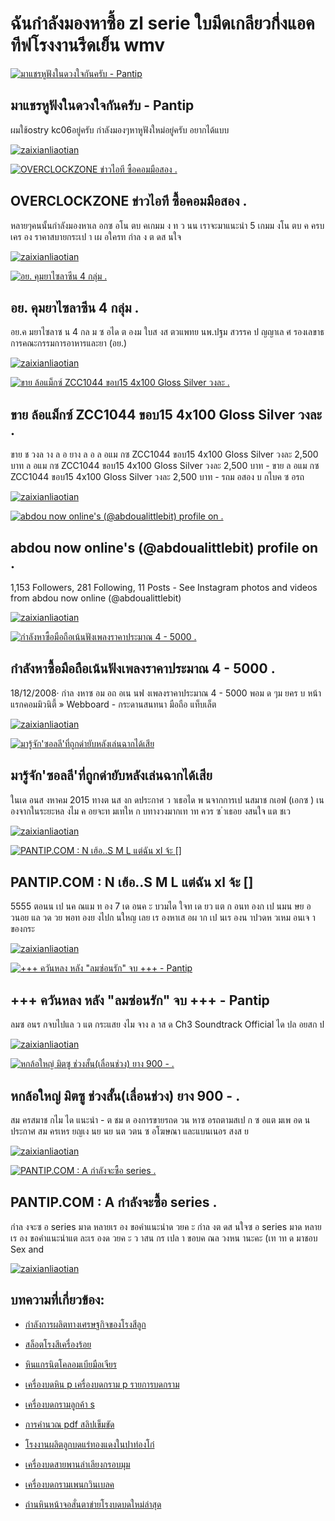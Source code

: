 # ฉันกำลังมองหาซื้อ zl serie ใบมีดเกลียวกึ่งแอคทีฟโรงงานรีดเย็น wmv
<a href="https://mnn.zoosnet.net/LR/Chatpre.aspx?id=MNN94995150&p=https://topgrinding.com/" target="_blank">![มาแชรหูฟังในดวงใจกันครับ - Pantip](https://github.com/technlg/images/blob/main/35.jpg)</a>
## มาแชรหูฟังในดวงใจกันครับ - Pantip
ผมใช้ostry kc06อยู่ครับ กำลังมองๆหาหูฟังใหม่อยู่ครับ อยากได้แบบ 
<a href="https://mnn.zoosnet.net/LR/Chatpre.aspx?id=MNN94995150&p=https://topgrinding.com/" target="_blank"><img src="https://github.com/technlg/images/raw/main/chat11.jpg" alt="zaixianliaotian"/></a><a href="//whatsapp.shibangsoft.com/WhatsApp.php" ><img src="https://github.com/technlg/images/raw/main/chat11.png" alt=""></a>
<a href="https://mnn.zoosnet.net/LR/Chatpre.aspx?id=MNN94995150&p=https://topgrinding.com/" target="_blank">![OVERCLOCKZONE ข่าวไอที ซื้อคอมมือสอง .](https://github.com/technlg/images/blob/main/5.jpg)</a>
## OVERCLOCKZONE ข่าวไอที ซื้อคอมมือสอง .
หลายๆคนนั้นกำลังมองหาเล อกซ อโน ตบ คเกมม ง ท ว นน เราจะมาแนะนำ 5 เกมม งโน ตบ ค ครบเคร อง ราคาสบายกระเป า เผ อใครท กำล ง ต ดส นใจ 
<a href="https://mnn.zoosnet.net/LR/Chatpre.aspx?id=MNN94995150&p=https://topgrinding.com/" target="_blank"><img src="https://github.com/technlg/images/raw/main/chat11.jpg" alt="zaixianliaotian"/></a><a href="//whatsapp.shibangsoft.com/WhatsApp.php" ><img src="https://github.com/technlg/images/raw/main/chat11.png" alt=""></a>
<a href="https://mnn.zoosnet.net/LR/Chatpre.aspx?id=MNN94995150&p=https://topgrinding.com/" target="_blank">![อย. คุมยาไซลาซีน 4 กลุ่ม .](https://github.com/technlg/images/blob/main/51.jpg)</a>
## อย. คุมยาไซลาซีน 4 กลุ่ม .
อย.ค มยาไซลาซ น 4 กล ม ซ อได ต องม ใบส งส ตวแพทย นพ.ปฐม สวรรค ป ญญาเล ศ รองเลขาธ การคณะกรรมการอาหารและยา (อย.)
<a href="https://mnn.zoosnet.net/LR/Chatpre.aspx?id=MNN94995150&p=https://topgrinding.com/" target="_blank"><img src="https://github.com/technlg/images/raw/main/chat11.jpg" alt="zaixianliaotian"/></a><a href="//whatsapp.shibangsoft.com/WhatsApp.php" ><img src="https://github.com/technlg/images/raw/main/chat11.png" alt=""></a>
<a href="https://mnn.zoosnet.net/LR/Chatpre.aspx?id=MNN94995150&p=https://topgrinding.com/" target="_blank">![ขาย ล้อแม็กซ์ ZCC1044 ขอบ15 4x100 Gloss Silver วงละ .](https://github.com/technlg/images/blob/main/18.jpg)</a>
## ขาย ล้อแม็กซ์ ZCC1044 ขอบ15 4x100 Gloss Silver วงละ .
ขาย ช วงล าง ล อ ยาง ล อ ล อแม กซ ZCC1044 ขอบ15 4x100 Gloss Silver วงละ 2,500 บาท ล อแม กซ ZCC1044 ขอบ15 4x100 Gloss Silver วงละ 2,500 บาท - ขาย ล อแม กซ ZCC1044 ขอบ15 4x100 Gloss Silver วงละ 2,500 บาท - รถม อสอง บ กไบค ซ อรถ 
<a href="https://mnn.zoosnet.net/LR/Chatpre.aspx?id=MNN94995150&p=https://topgrinding.com/" target="_blank"><img src="https://github.com/technlg/images/raw/main/chat11.jpg" alt="zaixianliaotian"/></a><a href="//whatsapp.shibangsoft.com/WhatsApp.php" ><img src="https://github.com/technlg/images/raw/main/chat11.png" alt=""></a>
<a href="https://mnn.zoosnet.net/LR/Chatpre.aspx?id=MNN94995150&p=https://topgrinding.com/" target="_blank">![abdou now online's (@abdoualittlebit) profile on .](https://github.com/technlg/images/blob/main/62.jpg)</a>
## abdou now online's (@abdoualittlebit) profile on .
1,153 Followers, 281 Following, 11 Posts - See Instagram photos and videos from abdou now online (@abdoualittlebit)
<a href="https://mnn.zoosnet.net/LR/Chatpre.aspx?id=MNN94995150&p=https://topgrinding.com/" target="_blank"><img src="https://github.com/technlg/images/raw/main/chat11.jpg" alt="zaixianliaotian"/></a><a href="//whatsapp.shibangsoft.com/WhatsApp.php" ><img src="https://github.com/technlg/images/raw/main/chat11.png" alt=""></a>
<a href="https://mnn.zoosnet.net/LR/Chatpre.aspx?id=MNN94995150&p=https://topgrinding.com/" target="_blank">![กำลังหาซื้อมือถือเน้นฟังเพลงราคาประมาณ 4 - 5000 .](https://github.com/technlg/images/blob/main/47.jpg)</a>
## กำลังหาซื้อมือถือเน้นฟังเพลงราคาประมาณ 4 - 5000 .
18/12/2008· กำล งหาซ อม อถ อเน นฟ งเพลงราคาประมาณ 4 - 5000 พอม ด ๆม ยคร บ หน้าแรกคอมมิวนิตี้ » Webboard - กระดานสนทนา มือถือ แท็บเล็ต
<a href="https://mnn.zoosnet.net/LR/Chatpre.aspx?id=MNN94995150&p=https://topgrinding.com/" target="_blank"><img src="https://github.com/technlg/images/raw/main/chat11.jpg" alt="zaixianliaotian"/></a><a href="//whatsapp.shibangsoft.com/WhatsApp.php" ><img src="https://github.com/technlg/images/raw/main/chat11.png" alt=""></a>
<a href="https://mnn.zoosnet.net/LR/Chatpre.aspx?id=MNN94995150&p=https://topgrinding.com/" target="_blank">![มารู้จัก'ซอลลี'ที่ถูกด่ายับหลังเล่นฉากได้เสีย ](https://github.com/technlg/images/blob/main/3.jpg)</a>
## มารู้จัก'ซอลลี'ที่ถูกด่ายับหลังเล่นฉากได้เสีย 
ในเด อนส งหาคม 2015 ทางต นส งก ดประกาศ ว าเธอได พ นจากการเป นสมาช กเอฟ (เอกซ ) เน องจากในระยะหล งไม ค อยจะท มเทให ก บทางวงมากเท าท ควร ซ ำเธอย งสนใจ แต ชเว 
<a href="https://mnn.zoosnet.net/LR/Chatpre.aspx?id=MNN94995150&p=https://topgrinding.com/" target="_blank"><img src="https://github.com/technlg/images/raw/main/chat11.jpg" alt="zaixianliaotian"/></a><a href="//whatsapp.shibangsoft.com/WhatsApp.php" ><img src="https://github.com/technlg/images/raw/main/chat11.png" alt=""></a>
<a href="https://mnn.zoosnet.net/LR/Chatpre.aspx?id=MNN94995150&p=https://topgrinding.com/" target="_blank">![PANTIP.COM : N เฮ้อ..S M L แต่ฉัน xl จ้ะ []](https://github.com/technlg/images/blob/main/4.jpg)</a>
## PANTIP.COM : N เฮ้อ..S M L แต่ฉัน xl จ้ะ []
5555 ตอนน เป นค ณแม ท อง 7 เด อนค ะ บวมได ใจท เด ยว แต ก อนท องก เป นมน ษย อ วนอย แล วด วย พอท องย งไปก นใหญ เลย เร องหาเส อผ าก เป นเร องน าปวดห วเหม อนเจ าของกระ 
<a href="https://mnn.zoosnet.net/LR/Chatpre.aspx?id=MNN94995150&p=https://topgrinding.com/" target="_blank"><img src="https://github.com/technlg/images/raw/main/chat11.jpg" alt="zaixianliaotian"/></a><a href="//whatsapp.shibangsoft.com/WhatsApp.php" ><img src="https://github.com/technlg/images/raw/main/chat11.png" alt=""></a>
<a href="https://mnn.zoosnet.net/LR/Chatpre.aspx?id=MNN94995150&p=https://topgrinding.com/" target="_blank">![+++ ควันหลง หลัง "ลมซ่อนรัก" จบ +++ - Pantip](https://github.com/technlg/images/blob/main/59.jpg)</a>
## +++ ควันหลง หลัง "ลมซ่อนรัก" จบ +++ - Pantip
ลมซ อนร กจบไปแล ว แต กระแสย งไม จาง ล าส ด Ch3 Soundtrack Official ได ปล อยสก ป 
<a href="https://mnn.zoosnet.net/LR/Chatpre.aspx?id=MNN94995150&p=https://topgrinding.com/" target="_blank"><img src="https://github.com/technlg/images/raw/main/chat11.jpg" alt="zaixianliaotian"/></a><a href="//whatsapp.shibangsoft.com/WhatsApp.php" ><img src="https://github.com/technlg/images/raw/main/chat11.png" alt=""></a>
<a href="https://mnn.zoosnet.net/LR/Chatpre.aspx?id=MNN94995150&p=https://topgrinding.com/" target="_blank">![หกล้อใหญ่ มิตซู ช่วงสั้น(เลื่อนช่วง) ยาง 900 - .](https://github.com/technlg/images/blob/main/13.jpg)</a>
## หกล้อใหญ่ มิตซู ช่วงสั้น(เลื่อนช่วง) ยาง 900 - .
สม ครสมาช กไม ได แนะนำ - ต ชม ต องการขายรถด วน หาซ อรถตามสเป ก ซ อแต มเพ อด นประกาศ สม ครเหร ยญเง นย นย นต วตน ซ อโฆษณา และแบนเนอร สงส ย 
<a href="https://mnn.zoosnet.net/LR/Chatpre.aspx?id=MNN94995150&p=https://topgrinding.com/" target="_blank"><img src="https://github.com/technlg/images/raw/main/chat11.jpg" alt="zaixianliaotian"/></a><a href="//whatsapp.shibangsoft.com/WhatsApp.php" ><img src="https://github.com/technlg/images/raw/main/chat11.png" alt=""></a>
<a href="https://mnn.zoosnet.net/LR/Chatpre.aspx?id=MNN94995150&p=https://topgrinding.com/" target="_blank">![PANTIP.COM : A กำลังจะซื้อ series .](https://github.com/technlg/images/blob/main/54.jpg)</a>
## PANTIP.COM : A กำลังจะซื้อ series .
กำล งจะซ อ series มาด หลายเร อง ขอคำแนะนำด วยค ะ กำล งต ดส นใจซ อ series มาด หลายเร อง ขอคำแนะนำแต ละเร องด วยค ะ ว าสน กร เปล า ขอบค ณล วงหน านะคะ (เท าท ด มาชอบ Sex and 
<a href="https://mnn.zoosnet.net/LR/Chatpre.aspx?id=MNN94995150&p=https://topgrinding.com/" target="_blank"><img src="https://github.com/technlg/images/raw/main/chat11.jpg" alt="zaixianliaotian"/></a><a href="//whatsapp.shibangsoft.com/WhatsApp.php" ><img src="https://github.com/technlg/images/raw/main/chat11.png" alt=""></a>
## บทความที่เกี่ยวข้อง:
* [กำลังการผลิตทางเศรษฐกิจของโรงสีลูก](%E0%B8%81%E0%B8%B3%E0%B8%A5%E0%B8%B1%E0%B8%87%E0%B8%81%E0%B8%B2%E0%B8%A3%E0%B8%9C%E0%B8%A5%E0%B8%B4%E0%B8%95%E0%B8%97%E0%B8%B2%E0%B8%87%E0%B9%80%E0%B8%A8%E0%B8%A3%E0%B8%A9%E0%B8%90%E0%B8%81%E0%B8%B4%E0%B8%88%E0%B8%82%E0%B8%AD%E0%B8%87%E0%B9%82%E0%B8%A3%E0%B8%87%E0%B8%AA%E0%B8%B5%E0%B8%A5%E0%B8%B9%E0%B8%81.md)
* [สล็อตโรงสีเครื่องร้อย](%E0%B8%AA%E0%B8%A5%E0%B9%87%E0%B8%AD%E0%B8%95%E0%B9%82%E0%B8%A3%E0%B8%87%E0%B8%AA%E0%B8%B5%E0%B9%80%E0%B8%84%E0%B8%A3%E0%B8%B7%E0%B9%88%E0%B8%AD%E0%B8%87%E0%B8%A3%E0%B9%89%E0%B8%AD%E0%B8%A2.md)
* [หินแกรนิตโคลอมเบียมือเจียร](%E0%B8%AB%E0%B8%B4%E0%B8%99%E0%B9%81%E0%B8%81%E0%B8%A3%E0%B8%99%E0%B8%B4%E0%B8%95%E0%B9%82%E0%B8%84%E0%B8%A5%E0%B8%AD%E0%B8%A1%E0%B9%80%E0%B8%9A%E0%B8%B5%E0%B8%A2%E0%B8%A1%E0%B8%B7%E0%B8%AD%E0%B9%80%E0%B8%88%E0%B8%B5%E0%B8%A2%E0%B8%A3.md)
* [เครื่องบดหิน p เครื่องบดกราม p รายการบดกราม](%E0%B9%80%E0%B8%84%E0%B8%A3%E0%B8%B7%E0%B9%88%E0%B8%AD%E0%B8%87%E0%B8%9A%E0%B8%94%E0%B8%AB%E0%B8%B4%E0%B8%99%20p%20%E0%B9%80%E0%B8%84%E0%B8%A3%E0%B8%B7%E0%B9%88%E0%B8%AD%E0%B8%87%E0%B8%9A%E0%B8%94%E0%B8%81%E0%B8%A3%E0%B8%B2%E0%B8%A1%20p%20%E0%B8%A3%E0%B8%B2%E0%B8%A2%E0%B8%81%E0%B8%B2%E0%B8%A3%E0%B8%9A%E0%B8%94%E0%B8%81%E0%B8%A3%E0%B8%B2%E0%B8%A1.md)
* [เครื่องบดกรามลูกค้า s](%E0%B9%80%E0%B8%84%E0%B8%A3%E0%B8%B7%E0%B9%88%E0%B8%AD%E0%B8%87%E0%B8%9A%E0%B8%94%E0%B8%81%E0%B8%A3%E0%B8%B2%E0%B8%A1%E0%B8%A5%E0%B8%B9%E0%B8%81%E0%B8%84%E0%B9%89%E0%B8%B2%20s.md)
* [การคำนวณ pdf สลิปเข็มขัด](%E0%B8%81%E0%B8%B2%E0%B8%A3%E0%B8%84%E0%B8%B3%E0%B8%99%E0%B8%A7%E0%B8%93%20pdf%20%E0%B8%AA%E0%B8%A5%E0%B8%B4%E0%B8%9B%E0%B9%80%E0%B8%82%E0%B9%87%E0%B8%A1%E0%B8%82%E0%B8%B1%E0%B8%94.md)
* [โรงงานผลิตลูกบดแร่ทองแดงในปาท่องโก๋](%E0%B9%82%E0%B8%A3%E0%B8%87%E0%B8%87%E0%B8%B2%E0%B8%99%E0%B8%9C%E0%B8%A5%E0%B8%B4%E0%B8%95%E0%B8%A5%E0%B8%B9%E0%B8%81%E0%B8%9A%E0%B8%94%E0%B9%81%E0%B8%A3%E0%B9%88%E0%B8%97%E0%B8%AD%E0%B8%87%E0%B9%81%E0%B8%94%E0%B8%87%E0%B9%83%E0%B8%99%E0%B8%9B%E0%B8%B2%E0%B8%97%E0%B9%88%E0%B8%AD%E0%B8%87%E0%B9%82%E0%B8%81%E0%B9%8B.md)
* [เครื่องบดสายพานลำเลียงกรอบมุม](%E0%B9%80%E0%B8%84%E0%B8%A3%E0%B8%B7%E0%B9%88%E0%B8%AD%E0%B8%87%E0%B8%9A%E0%B8%94%E0%B8%AA%E0%B8%B2%E0%B8%A2%E0%B8%9E%E0%B8%B2%E0%B8%99%E0%B8%A5%E0%B8%B3%E0%B9%80%E0%B8%A5%E0%B8%B5%E0%B8%A2%E0%B8%87%E0%B8%81%E0%B8%A3%E0%B8%AD%E0%B8%9A%E0%B8%A1%E0%B8%B8%E0%B8%A1.md)
* [เครื่องบดกรามเพนกวินเบลค](%E0%B9%80%E0%B8%84%E0%B8%A3%E0%B8%B7%E0%B9%88%E0%B8%AD%E0%B8%87%E0%B8%9A%E0%B8%94%E0%B8%81%E0%B8%A3%E0%B8%B2%E0%B8%A1%E0%B9%80%E0%B8%9E%E0%B8%99%E0%B8%81%E0%B8%A7%E0%B8%B4%E0%B8%99%E0%B9%80%E0%B8%9A%E0%B8%A5%E0%B8%84.md)
* [ถ่านหินหน้าจอสั่นตาข่ายโรงบดบดใหม่ล่าสุด](%E0%B8%96%E0%B9%88%E0%B8%B2%E0%B8%99%E0%B8%AB%E0%B8%B4%E0%B8%99%E0%B8%AB%E0%B8%99%E0%B9%89%E0%B8%B2%E0%B8%88%E0%B8%AD%E0%B8%AA%E0%B8%B1%E0%B9%88%E0%B8%99%E0%B8%95%E0%B8%B2%E0%B8%82%E0%B9%88%E0%B8%B2%E0%B8%A2%E0%B9%82%E0%B8%A3%E0%B8%87%E0%B8%9A%E0%B8%94%E0%B8%9A%E0%B8%94%E0%B9%83%E0%B8%AB%E0%B8%A1%E0%B9%88%E0%B8%A5%E0%B9%88%E0%B8%B2%E0%B8%AA%E0%B8%B8%E0%B8%94.md)

